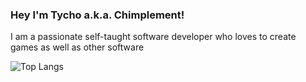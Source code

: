 ### Hey I'm Tycho a.k.a. Chimplement!

I am a passionate self-taught software developer who loves to create games as well as other software


![Top Langs](https://github-readme-stats.vercel.app/api/top-langs/?username=chimplement&layout=compact&theme=dracula&bg_color=00000000&border_color=00000000&hide_title=true&size_weight=0.5&count_weight=0.5)
